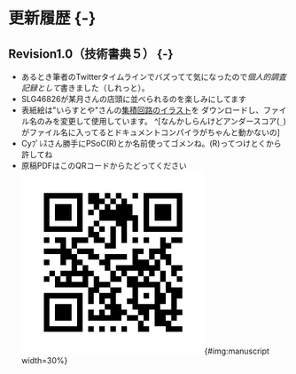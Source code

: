 # 更新履歴 {-}

## Revision1.0（技術書典５） {-}

- あるとき筆者のTwitterタイムラインでバズってて気になったので*個人的調査記録として*書きました（しれっと）。
- SLG46826が某月さんの店頭に並べられるのを楽しみにしてます
- 表紙絵は"いらすとや"さんの[集積回路のイラスト](https://www.irasutoya.com/2015/10/blog-post_1.html)を
ダウンロードし、ファイル名のみを変更して使用しています。
  ^[なんかしらんけどアンダースコア(`_`)がファイル名に入ってるとドキュメントコンパイラがちゃんと動かないの]
- Cyﾌﾟﾚｽさん勝手にPSoC(R)とか名前使ってゴメンね。(R)ってつけとくから許してね
- 原稿PDFはこのQRコードからたどってください ![](images/QRcode.png){#img:manuscript width=30%}
